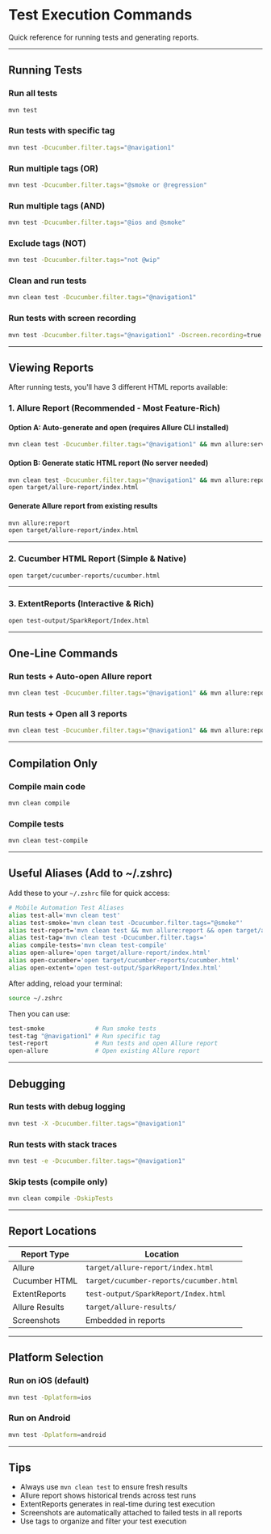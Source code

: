 # Test Execution Commands

Quick reference for running tests and generating reports.

---

## Running Tests

### Run all tests
```bash
mvn test
```

### Run tests with specific tag
```bash
mvn test -Dcucumber.filter.tags="@navigation1"
```

### Run multiple tags (OR)
```bash
mvn test -Dcucumber.filter.tags="@smoke or @regression"
```

### Run multiple tags (AND)
```bash
mvn test -Dcucumber.filter.tags="@ios and @smoke"
```

### Exclude tags (NOT)
```bash
mvn test -Dcucumber.filter.tags="not @wip"
```

### Clean and run tests
```bash
mvn clean test -Dcucumber.filter.tags="@navigation1"
```

### Run tests with screen recording
```bash
mvn test -Dcucumber.filter.tags="@navigation1" -Dscreen.recording=true
```

---

## Viewing Reports

After running tests, you'll have 3 different HTML reports available:

### 1. **Allure Report** (Recommended - Most Feature-Rich)

#### Option A: Auto-generate and open (requires Allure CLI installed)
```bash
mvn clean test -Dcucumber.filter.tags="@navigation1" && mvn allure:serve
```

#### Option B: Generate static HTML report (No server needed)
```bash
mvn clean test -Dcucumber.filter.tags="@navigation1" && mvn allure:report
open target/allure-report/index.html
```

#### Generate Allure report from existing results
```bash
mvn allure:report
open target/allure-report/index.html
```

---

### 2. **Cucumber HTML Report** (Simple & Native)
```bash
open target/cucumber-reports/cucumber.html
```

---

### 3. **ExtentReports** (Interactive & Rich)
```bash
open test-output/SparkReport/Index.html
```

---

## One-Line Commands

### Run tests + Auto-open Allure report
```bash
mvn clean test -Dcucumber.filter.tags="@navigation1" && mvn allure:report && open target/allure-report/index.html
```

### Run tests + Open all 3 reports
```bash
mvn clean test -Dcucumber.filter.tags="@navigation1" && mvn allure:report && open target/allure-report/index.html && open target/cucumber-reports/cucumber.html && open test-output/SparkReport/Index.html
```

---

## Compilation Only

### Compile main code
```bash
mvn clean compile
```

### Compile tests
```bash
mvn clean test-compile
```

---

## Useful Aliases (Add to ~/.zshrc)

Add these to your `~/.zshrc` file for quick access:

```bash
# Mobile Automation Test Aliases
alias test-all='mvn clean test'
alias test-smoke='mvn clean test -Dcucumber.filter.tags="@smoke"'
alias test-report='mvn clean test && mvn allure:report && open target/allure-report/index.html'
alias test-tag='mvn clean test -Dcucumber.filter.tags='
alias compile-tests='mvn clean test-compile'
alias open-allure='open target/allure-report/index.html'
alias open-cucumber='open target/cucumber-reports/cucumber.html'
alias open-extent='open test-output/SparkReport/Index.html'
```

After adding, reload your terminal:
```bash
source ~/.zshrc
```

Then you can use:
```bash
test-smoke              # Run smoke tests
test-tag "@navigation1" # Run specific tag
test-report             # Run tests and open Allure report
open-allure             # Open existing Allure report
```

---

## Debugging

### Run tests with debug logging
```bash
mvn test -X -Dcucumber.filter.tags="@navigation1"
```

### Run tests with stack traces
```bash
mvn test -e -Dcucumber.filter.tags="@navigation1"
```

### Skip tests (compile only)
```bash
mvn clean compile -DskipTests
```

---

## Report Locations

| Report Type | Location |
|------------|----------|
| Allure | `target/allure-report/index.html` |
| Cucumber HTML | `target/cucumber-reports/cucumber.html` |
| ExtentReports | `test-output/SparkReport/Index.html` |
| Allure Results | `target/allure-results/` |
| Screenshots | Embedded in reports |

---

## Platform Selection

### Run on iOS (default)
```bash
mvn test -Dplatform=ios
```

### Run on Android
```bash
mvn test -Dplatform=android
```

---

## Tips

- Always use `mvn clean test` to ensure fresh results
- Allure report shows historical trends across test runs
- ExtentReports generates in real-time during test execution
- Screenshots are automatically attached to failed tests in all reports
- Use tags to organize and filter your test execution
